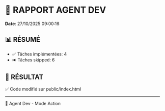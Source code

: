 # 🔧 RAPPORT AGENT DEV

**Date**: 27/10/2025 09:00:16

## 📊 RÉSUMÉ

- ✅ Tâches implémentées: 4
- ⏭️  Tâches skipped: 6

## 🎯 RÉSULTAT

✅ Code modifié sur public/index.html

---

🤖 Agent Dev - Mode Action
